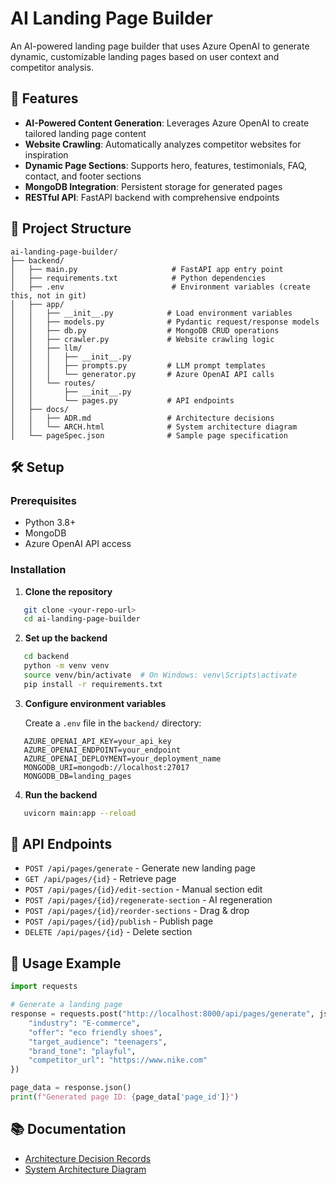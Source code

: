 # AI Landing Page Builder

An AI-powered landing page builder that uses Azure OpenAI to generate dynamic, customizable landing pages based on user context and competitor analysis.

## 🚀 Features

- **AI-Powered Content Generation**: Leverages Azure OpenAI to create tailored landing page content
- **Website Crawling**: Automatically analyzes competitor websites for inspiration
- **Dynamic Page Sections**: Supports hero, features, testimonials, FAQ, contact, and footer sections
- **MongoDB Integration**: Persistent storage for generated pages
- **RESTful API**: FastAPI backend with comprehensive endpoints

## 📁 Project Structure
```
ai-landing-page-builder/
├── backend/
│   ├── main.py                     # FastAPI app entry point
│   ├── requirements.txt            # Python dependencies
│   ├── .env                        # Environment variables (create this, not in git)
│   ├── app/
│   │   ├── __init__.py            # Load environment variables
│   │   ├── models.py              # Pydantic request/response models
│   │   ├── db.py                  # MongoDB CRUD operations
│   │   ├── crawler.py             # Website crawling logic
│   │   ├── llm/
│   │   │   ├── __init__.py
│   │   │   ├── prompts.py         # LLM prompt templates
│   │   │   └── generator.py       # Azure OpenAI API calls
│   │   └── routes/
│   │       ├── __init__.py
│   │       └── pages.py           # API endpoints
│   ├── docs/
│   │   ├── ADR.md                 # Architecture decisions
│   │   └── ARCH.html              # System architecture diagram
│   └── pageSpec.json              # Sample page specification
```

## 🛠️ Setup

### Prerequisites

- Python 3.8+
- MongoDB
- Azure OpenAI API access

### Installation

1. **Clone the repository**
```bash
   git clone <your-repo-url>
   cd ai-landing-page-builder
```

2. **Set up the backend**
```bash
   cd backend
   python -m venv venv
   source venv/bin/activate  # On Windows: venv\Scripts\activate
   pip install -r requirements.txt
```

3. **Configure environment variables**
   
   Create a `.env` file in the `backend/` directory:
```env
   AZURE_OPENAI_API_KEY=your_api_key
   AZURE_OPENAI_ENDPOINT=your_endpoint
   AZURE_OPENAI_DEPLOYMENT=your_deployment_name
   MONGODB_URI=mongodb://localhost:27017
   MONGODB_DB=landing_pages
```

4. **Run the backend**
```bash
   uvicorn main:app --reload
```

## 📡 API Endpoints

- `POST /api/pages/generate` - Generate new landing page
- `GET /api/pages/{id}` - Retrieve page
- `POST /api/pages/{id}/edit-section` - Manual section edit
- `POST /api/pages/{id}/regenerate-section` - AI regeneration
- `POST /api/pages/{id}/reorder-sections` - Drag & drop
- `POST /api/pages/{id}/publish` - Publish page
- `DELETE /api/pages/{id}` - Delete section

## 🧪 Usage Example
```python
import requests

# Generate a landing page
response = requests.post("http://localhost:8000/api/pages/generate", json={
    "industry": "E-commerce",
    "offer": "eco friendly shoes",
    "target_audience": "teenagers",
    "brand_tone": "playful",
    "competitor_url": "https://www.nike.com"
})

page_data = response.json()
print(f"Generated page ID: {page_data['page_id']}")
```

## 📚 Documentation

- [Architecture Decision Records](https://github.com/Angely0122/ai-landing-page-backend/blob/main/docs/ADR.md)
- [System Architecture Diagram](https://htmlpreview.github.io/?https://github.com/Angely0122/ai-landing-page-backend/blob/main/docs/ARCH.html)
